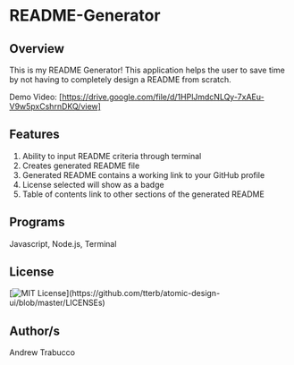 # README-Generator

## Overview
This is my README Generator! This application helps the user to save time by not having to completely design a README from scratch. 

Demo Video: [https://drive.google.com/file/d/1HPlJmdcNLQy-7xAEu-V9w5pxCshrnDKQ/view]

## Features
1) Ability to input README criteria through terminal 
2) Creates generated README file
3) Generated README contains a working link to your GitHub profile
4) License selected will show as a badge
5) Table of contents link to other sections of the generated README


## Programs 
Javascript, Node.js, Terminal

## License 
[![MIT License](https://img.shields.io/apm/l/atomic-design-ui.svg?)](https://github.com/tterb/atomic-design-ui/blob/master/LICENSEs)

## Author/s
Andrew Trabucco